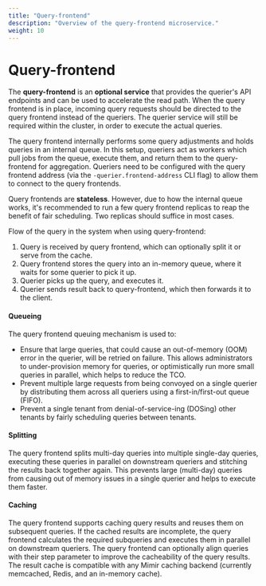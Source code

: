 ```yaml
---
title: "Query-frontend"
description: "Overview of the query-frontend microservice."
weight: 10
---
```


# Query-frontend

The **query-frontend** is an **optional service** that provides the querier's API endpoints and can be used to accelerate the read path. When the query frontend is in place, incoming query requests should be directed to the query frontend instead of the queriers. The querier service will still be required within the cluster, in order to execute the actual queries.

The query frontend internally performs some query adjustments and holds queries in an internal queue. In this setup, queriers act as workers which pull jobs from the queue, execute them, and return them to the query-frontend for aggregation. Queriers need to be configured with the query frontend address (via the `-querier.frontend-address` CLI flag) to allow them to connect to the query frontends.

Query frontends are **stateless**. However, due to how the internal queue works, it's recommended to run a few query frontend replicas to reap the benefit of fair scheduling. Two replicas should suffice in most cases.

Flow of the query in the system when using query-frontend:

1. Query is received by query frontend, which can optionally split it or serve from the cache.
2. Query frontend stores the query into an in-memory queue, where it waits for some querier to pick it up.
3. Querier picks up the query, and executes it.
4. Querier sends result back to query-frontend, which then forwards it to the client.

#### Queueing

The query frontend queuing mechanism is used to:

- Ensure that large queries, that could cause an out-of-memory (OOM) error in the querier, will be retried on failure. This allows administrators to under-provision memory for queries, or optimistically run more small queries in parallel, which helps to reduce the TCO.
- Prevent multiple large requests from being convoyed on a single querier by distributing them across all queriers using a first-in/first-out queue (FIFO).
- Prevent a single tenant from denial-of-service-ing (DOSing) other tenants by fairly scheduling queries between tenants.

#### Splitting

The query frontend splits multi-day queries into multiple single-day queries, executing these queries in parallel on downstream queriers and stitching the results back together again. This prevents large (multi-day) queries from causing out of memory issues in a single querier and helps to execute them faster.

#### Caching

The query frontend supports caching query results and reuses them on subsequent queries. If the cached results are incomplete, the query frontend calculates the required subqueries and executes them in parallel on downstream queriers. The query frontend can optionally align queries with their step parameter to improve the cacheability of the query results. The result cache is compatible with any Mimir caching backend (currently memcached, Redis, and an in-memory cache).
